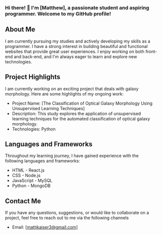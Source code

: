 ### Hi there! 👋 I'm [Matthew], a passionate student and aspiring programmer. Welcome to my GitHub profile!

## About Me

I am currently pursuing my studies and actively developing my skills as a programmer. I have a strong interest in building beautiful and functional websites that provide great user experiences. I enjoy working on both front-end and back-end, and I'm always eager to learn and explore new technologies.

## Project Highlights

I am currently working on an exciting project that deals with galaxy morphology. Here are some highlights of my ongoing work:

- Project Name: [The Classification of Optical Galaxy Morphology Using Unsupervised Learning Techniques]
- Description: This study explores the application of unsupervised learning techniques for the automated classification of optical galaxy morphology.
- Technologies: Python

## Languages and Frameworks

Throughout my learning journey, I have gained experience with the following languages and frameworks:

- HTML                        - React.js  
- CSS                         - Node.js     
- JavaScript                  - MySQL
- Python                      - MongoDB                            
                                                                                             
## Contact Me

If you have any questions, suggestions, or would like to collaborate on a project, feel free to reach out to me via the following channels

- Email: [mattjkaiser3@gmail.com]

